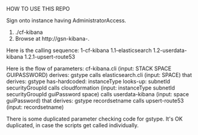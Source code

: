 HOW TO USE THIS REPO

Sign onto instance having AdministratorAccess.
1. ./cf-kibana <stackname> <space> <guipassword>
2. Browse at http://gsn-kibana-<space>.<well-known domain>

Here is the calling sequence:
1-cf-kibana
1.1-elasticsearch
1.2-userdata-kibana
1.2.1-upsert-route53

Here is the flow of parameters:
cf-kibana.cli (input: STACK SPACE GUIPASSWORD) derives: gstype
 calls elasticsearch.cli (input: SPACE) that derives: gstype
 has-hardcoded: instanceType
 looks-up: subnetId securityGroupId
 calls cloudformation (input: instanceType subnetId securityGroupId guiPassword space)
 calls userdata-kibana (input: space guiPassword) that derives: gstype recordsetname
  calls upsert-route53 (input: recordsetname)

There is some duplicated parameter checking code for gstype. It's OK duplicated,
in case the scripts get called individually.
